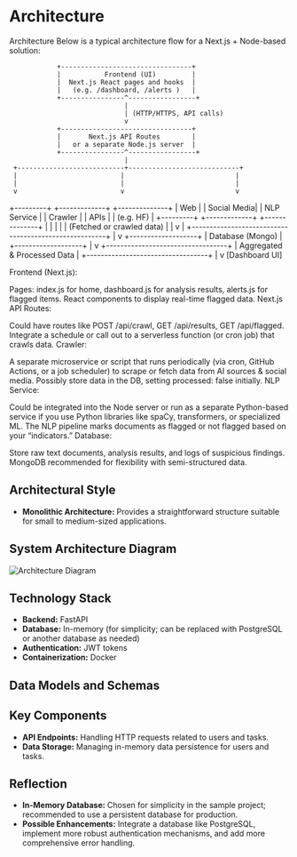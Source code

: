 # Architecture

Architecture
Below is a typical architecture flow for a Next.js + Node-based solution:


                +---------------------------------+
                |           Frontend (UI)         |
                |  Next.js React pages and hooks  |
                |   (e.g. /dashboard, /alerts )   |
                +----------------^-----------------+
                                 |
                                 | (HTTP/HTTPS, API calls)
                                 v
                +---------------------------------+
                |       Next.js API Routes        |
                |   or a separate Node.js server  |
                +----------------^-----------------+
                                 |
     +---------------------------+----------------------------+
     |                          |                            |
     |                          |                            |
     v                          v                            v
+---------+               +-------------+              +--------------+
| Web     |               | Social Media|              | NLP Service  |
| Crawler |               | APIs        |              |  (e.g. HF)   |
+---------+               +-------------+              +--------------+
     |                          |                            |
     |                          | (Fetched or crawled data)   |
     |                          v                            |
     +------------------------------------------------------+
                               |
                               v
                       +-------------------+
                       | Database (Mongo) |
                       +-------------------+
                               |
                               v
                  +----------------------------------+
                  | Aggregated & Processed Data      |
                  +----------------------------------+
                               |
                               v
                         [Dashboard UI]




Frontend (Next.js):

Pages: index.js for home, dashboard.js for analysis results, alerts.js for flagged items.
React components to display real-time flagged data.
Next.js API Routes:

Could have routes like POST /api/crawl, GET /api/results, GET /api/flagged.
Integrate a schedule or call out to a serverless function (or cron job) that crawls data.
Crawler:

A separate microservice or script that runs periodically (via cron, GitHub Actions, or a job scheduler) to scrape or fetch data from AI sources & social media.
Possibly store data in the DB, setting processed: false initially.
NLP Service:

Could be integrated into the Node server or run as a separate Python-based service if you use Python libraries like spaCy, transformers, or specialized ML.
The NLP pipeline marks documents as flagged or not flagged based on your “indicators.”
Database:

Store raw text documents, analysis results, and logs of suspicious findings.
MongoDB recommended for flexibility with semi-structured data.



## Architectural Style
- **Monolithic Architecture:** Provides a straightforward structure suitable for small to medium-sized applications.

## System Architecture Diagram
![Architecture Diagram](architecture_diagram.png)

## Technology Stack
- **Backend:** FastAPI
- **Database:** In-memory (for simplicity; can be replaced with PostgreSQL or another database as needed)
- **Authentication:** JWT tokens
- **Containerization:** Docker

## Data Models and Schemas



## Key Components
- **API Endpoints:** Handling HTTP requests related to users and tasks.
- **Data Storage:** Managing in-memory data persistence for users and tasks.


## Reflection

- **In-Memory Database:** Chosen for simplicity in the sample project; recommended to use a persistent database for production.
- **Possible Enhancements:** Integrate a database like PostgreSQL, implement more robust authentication mechanisms, and add more comprehensive error handling.
